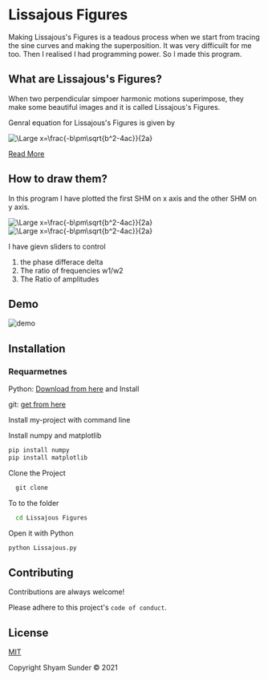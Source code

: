 
# Lissajous Figures

Making Lissajous's Figures is a teadous process when we start from tracing the sine curves and making the superposition. It was very difficuilt for me too. Then I realised I had programming power. So I made this program.

## What are Lissajous's Figures?

When two perpendicular simpoer harmonic motions superimpose, they make some beautiful images and it is called Lissajous's Figures. 

Genral equation for Lissajous's Figures is given by 

![\Large x=\frac{-b\pm\sqrt{b^2-4ac}}{2a}](https://latex.codecogs.com/svg.latex?\Large&space;\frac{x^2}{a^2}+\frac{y^2}{b^2}+\frac{2xy}{ab}\cos\delta=\sin^2\delta)

[Read More](https://en.wikipedia.org/wiki/Lissajous_curve)

## How to draw them?

In this program I have plotted the first SHM on x axis and the other SHM on y axis. 

![\Large x=\frac{-b\pm\sqrt{b^2-4ac}}{2a}](https://latex.codecogs.com/svg.latex?\Large&space;x=a\sin(t\omega_1))
![\Large x=\frac{-b\pm\sqrt{b^2-4ac}}{2a}](https://latex.codecogs.com/svg.latex?\Large&space;y=b\sin(t\omega_2+\delta))

I have gievn sliders to control

1. the phase differace delta
2. The ratio of frequencies w1/w2
3. The Ratio of amplitudes


## Demo

![demo](https://github.com/iashyam/Lissajous-Figures/blob/main/gif.gif)


## Installation

### Requarmetnes 

 Python: [Download from here](https://www.python.org/ftp/python/3.10.1/python-3.10.1-amd64.exe) and Install


 git: [get from here](https://git-scm.com/download/win)


Install my-project with command line

Install numpy and matplotlib
```cmd
pip install numpy
pip install matplotlib
```

Clone the Project
```cmd
  git clone
```
To to the folder
```cmd
  cd Lissajous Figures
```
Open it with Python

```cmd
python Lissajous.py
```
    
## Contributing

Contributions are always welcome!


Please adhere to this project's `code of conduct`.


## License

[MIT](https://github.com/iashyam/Lissajous-Figures/blob/main/LICENSE)

Copyright Shyam Sunder &copy; 2021
